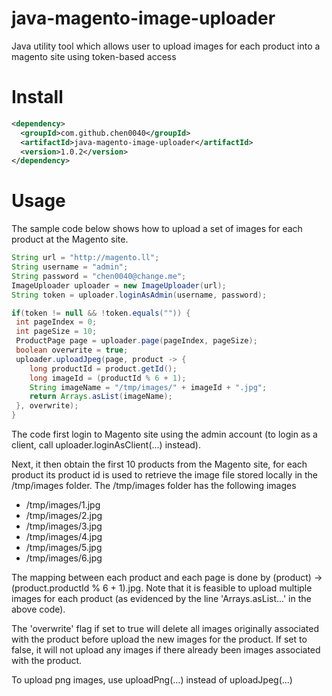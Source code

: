 # java-magento-image-uploader

Java utility tool which allows user to upload images for each product into a magento site using token-based access

# Install

```xml
<dependency>
  <groupId>com.github.chen0040</groupId>
  <artifactId>java-magento-image-uploader</artifactId>
  <version>1.0.2</version>
</dependency>
```

# Usage

The sample code below shows how to upload a set of images for each product at the Magento site.

```java
String url = "http://magento.ll";
String username = "admin";
String password = "chen0040@change.me";
ImageUploader uploader = new ImageUploader(url);
String token = uploader.loginAsAdmin(username, password);

if(token != null && !token.equals("")) {
 int pageIndex = 0;
 int pageSize = 10;
 ProductPage page = uploader.page(pageIndex, pageSize);
 boolean overwrite = true;
 uploader.uploadJpeg(page, product -> {
    long productId = product.getId();
    long imageId = (productId % 6 + 1);
    String imageName = "/tmp/images/" + imageId + ".jpg";
    return Arrays.asList(imageName);
 }, overwrite);
}
```

The code first login to Magento site using the admin account (to login as a client, call uploader.loginAsClient(...) instead). 

Next, it then obtain the first 10 products from the Magento site, for each product
its product id is used to retrieve the image file stored locally in the /tmp/images folder. The /tmp/images folder has the following images

* /tmp/images/1.jpg
* /tmp/images/2.jpg
* /tmp/images/3.jpg
* /tmp/images/4.jpg
* /tmp/images/5.jpg
* /tmp/images/6.jpg

The mapping between each product and each page is done by (product) -> (product.productId % 6 + 1).jpg. Note that it is feasible to
upload multiple images for each product (as evidenced by the line 'Arrays.asList...' in the above code).

The 'overwrite' flag if set to true will delete all images originally associated with the product before upload the new images for the product. 
If set to false, it will not upload any images if there already been images associated with the product.
 

To upload png images, use uploadPng(...) instead of uploadJpeg(...)



